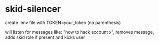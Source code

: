 # skid-silencer

create .env file with TOKEN=your_token (no parenthesis)

will listen for messages like: "how to hack account x", removes message, adds skid role if present and kicks user
